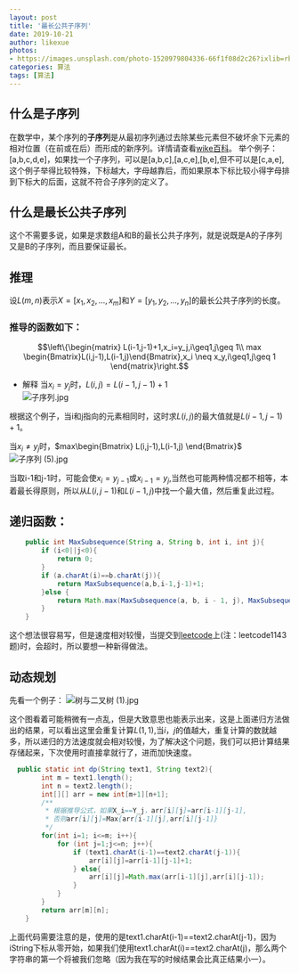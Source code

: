 ```yaml
---
layout: post
title: '最长公共子序列'
date: 2019-10-21
author: likexue
photos:
- https://images.unsplash.com/photo-1520979804336-66f1f08d2c26?ixlib=rb-1.2.1&ixid=eyJhcHBfaWQiOjEyMDd9&auto=format&fit=crop&w=500&q=60
categories: 算法
tags: [算法]
---
```


## 什么是子序列
在数学中，某个序列的**子序列**是从最初序列通过去除某些元素但不破坏余下元素的相对位置（在前或在后）而形成的新序列。详情请查看[wike百科](https://zh.wikipedia.org/wiki/%E5%AD%90%E5%BA%8F%E5%88%97)。
举个例子：[a,b,c,d,e]，如果找一个子序列，可以是[a,b,c],[a,c,e],[b,e],但不可以是[c,a,e],这个例子举得比较特殊，下标越大，字母越靠后，而如果原本下标比较小得字母排到下标大的后面，这就不符合子序列的定义了。

## 什么是最长公共子序列
这个不需要多说，如果是求数组A和B的最长公共子序列，就是说既是A的子序列又是B的子序列，而且要保证最长。
## 推理
设$L(m,n)$表示$X=[x_1,x_2,...,x_m]$和$Y=[y_1,y_2,...,y_n]$的最长公共子序列的长度。
### 推导的函数如下：

$$\left\{\begin{matrix}
L(i-1,j-1)+1,x_i=y_j,i\geq1,j\geq 1\\
max \begin{Bmatrix}L(i,j-1),L(i-1,j)\end{Bmatrix},x_i \neq x_y,i\geq1,j\geq 1 
\end{matrix}\right.$$

+ 解释
当$x_i=y_j$时，$L(i,j)=L(i-1,j-1)+1$    
![子序列.jpg](https://upload-images.jianshu.io/upload_images/14088173-7ce11c277af0ad3c.jpg?imageMogr2/auto-orient/strip%7CimageView2/2/w/1240)

根据这个例子，当i和j指向的元素相同时，这时求$L(i,j)$的最大值就是$L(i-1,j-1)+1$。

当$x_i \neq y_j$时，$max\begin{Bmatrix}  L(i,j-1),L(i-1,j)
\end{Bmatrix}$ 
![子序列 (5).jpg](https://upload-images.jianshu.io/upload_images/14088173-9623fd61dc0c9db3.jpg?imageMogr2/auto-orient/strip%7CimageView2/2/w/1240)

当取i-1和j-1时，可能会使$x_i=y_{j-1}$或$x_{i-1}=y_j$,当然也可能两种情况都不相等，本着最长得原则，所以从$L(i,j-1)$和$L(i-1,j)$中找一个最大值，然后重复此过程。

## 递归函数：

```java
    public int MaxSubsequence(String a, String b, int i, int j){
        if (i<0||j<0){
            return 0;
        }
        if (a.charAt(i)==b.charAt(j)){
            return MaxSubsequence(a,b,i-1,j-1)+1;
        }else {
            return Math.max(MaxSubsequence(a, b, i - 1, j), MaxSubsequence(a, b, i, j - 1));
        }
    }
```
这个想法很容易写，但是速度相对较慢，当提交到[leetcode](https://leetcode-cn.com/problems/longest-common-subsequence)上(注：leetcode1143题)时，会超时，所以要想一种新得做法。
## 动态规划
先看一个例子：
![树与二叉树 (1).jpg](https://upload-images.jianshu.io/upload_images/14088173-6affac3de2835199.jpg?imageMogr2/auto-orient/strip%7CimageView2/2/w/1240)



这个图看着可能稍微有一点乱，但是大致意思也能表示出来，这是上面递归方法做出的结果，可以看出这里会重复计算$L(1,1)$,当$i，j$的值越大，重复计算的数就越多，所以递归的方法速度就会相对较慢，为了解决这个问题，我们可以把计算结果存储起来，下次使用时直接拿就行了，进而加快速度。
```java
  public static int dp(String text1, String text2){
        int m = text1.length();
        int n = text2.length();
        int[][] arr = new int[m+1][n+1];
        /**
         * 根据推导公式，如果X_i==Y_j，arr[i][j]=arr[i-1][j-1],
         * 否则arr[i][j]=Max{arr[i-1][j],arr[i][j-1]}
         */
        for(int i=1; i<=m; i++){
            for (int j=1;j<=n; j++){
                if (text1.charAt(i-1)==text2.charAt(j-1)){
                    arr[i][j]=arr[i-1][j-1]+1;
                } else{
                    arr[i][j]=Math.max(arr[i-1][j],arr[i][j-1]);
                }
            }
        }
        return arr[m][n];
    }
```
上面代码需要注意的是，使用的是text1.charAt(i-1)==text2.charAt(j-1)，因为iString下标从零开始，如果我们使用text1.charAt(i)==text2.charAt(j)，那么两个字符串的第一个将被我们忽略（因为我在写的时候结果会比真正结果小一）。
